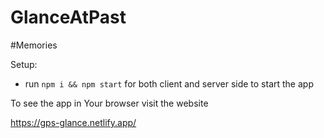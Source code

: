 # GlanceAtPast

#Memories


Setup:
- run ```npm i && npm start``` for both client and server side to start the app


To see the app in Your browser visit the website

https://gps-glance.netlify.app/
